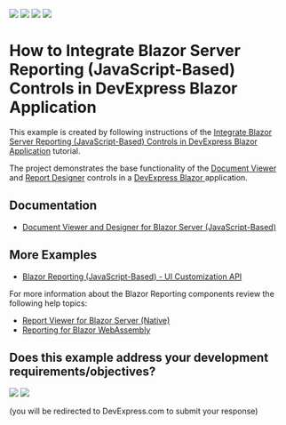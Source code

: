 <!-- default badges list -->
![](https://img.shields.io/endpoint?url=https://codecentral.devexpress.com/api/v1/VersionRange/259237133/24.2.1%2B)
[![](https://img.shields.io/badge/Open_in_DevExpress_Support_Center-FF7200?style=flat-square&logo=DevExpress&logoColor=white)](https://supportcenter.devexpress.com/ticket/details/T884324)
[![](https://img.shields.io/badge/📖_How_to_use_DevExpress_Examples-e9f6fc?style=flat-square)](https://docs.devexpress.com/GeneralInformation/403183)
[![](https://img.shields.io/badge/💬_Leave_Feedback-feecdd?style=flat-square)](#does-this-example-address-your-development-requirementsobjectives)
<!-- default badges end -->
# How to Integrate Blazor Server Reporting (JavaScript-Based) Controls in DevExpress Blazor Application

This example is created by following instructions of the [Integrate Blazor Server Reporting (JavaScript-Based) Controls in DevExpress Blazor Application](https://docs.devexpress.com/XtraReports/401677) tutorial. 

The project demonstrates the base functionality of the [Document Viewer](https://devexpress.github.io/dotnet-eud/reporting-for-web/articles/document-viewer.html) and [Report Designer](https://devexpress.github.io/dotnet-eud/reporting-for-web/articles/report-designer.html) controls in a [DevExpress Blazor ](https://www.devexpress.com/blazor/) application.

## Documentation

- [Document Viewer and Designer for Blazor Server (JavaScript-Based)](https://docs.devexpress.com/XtraReports/403595/web-reporting/blazor-reporting/blazor-viewer-designer-js-based?v=22.2)

## More Examples

- [Blazor Reporting (JavaScript-Based) - UI Customization API](https://github.com/DevExpress-Examples/Blazor-Reporting-UI-Customization-API)

For more information about the Blazor Reporting components review the following help topics:

- [Report Viewer for Blazor Server (Native)](https://docs.devexpress.com/XtraReports/403594)
- [Reporting for Blazor WebAssembly](https://docs.devexpress.com/XtraReports/404115)
<!-- feedback -->
## Does this example address your development requirements/objectives?

[<img src="https://www.devexpress.com/support/examples/i/yes-button.svg"/>](https://www.devexpress.com/support/examples/survey.xml?utm_source=github&utm_campaign=Reporting-Blazor-Getting-Started&~~~was_helpful=yes) [<img src="https://www.devexpress.com/support/examples/i/no-button.svg"/>](https://www.devexpress.com/support/examples/survey.xml?utm_source=github&utm_campaign=Reporting-Blazor-Getting-Started&~~~was_helpful=no)

(you will be redirected to DevExpress.com to submit your response)
<!-- feedback end -->
